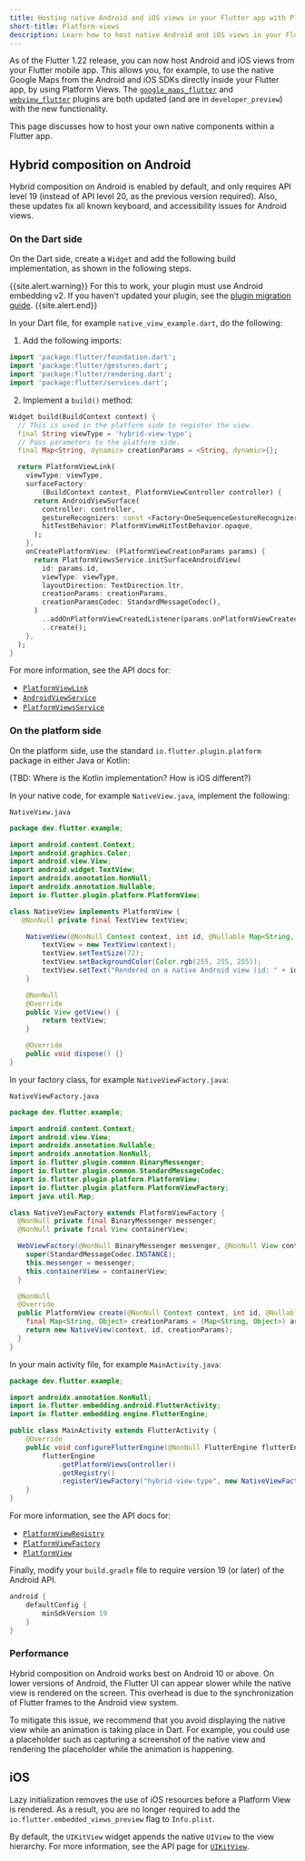 ```yaml
---
title: Hosting native Android and iOS views in your Flutter app with Platform Views
short-title: Platform-views
description: Learn how to host native Android and iOS views in your Flutter app with Platform Views.
---
```


As of the Flutter 1.22 release, you can now host
Android and iOS views from your Flutter mobile app.
This allows you, for example, to use the native
Google Maps from the Android and iOS SDKs
directly inside your Flutter app, by using Platform Views.
The [`google_maps_flutter`][] and [`webview_flutter`][]
plugins are both updated (and are in `developer_preview`)
with the new functionality.

[`google_maps_flutter`]: {{site.pub}}/packages/google_maps_flutter
[`webview_flutter`]: {{site.pub}}/packages/webview_flutter

This page discusses how to host your own native components
within a Flutter app.

## Hybrid composition on Android

Hybrid composition on Android is enabled by default,
and only requires API level 19 (instead of API level 20,
as the previous version required).
Also, these updates fix all known keyboard,
and accessibility issues for Android views.

### On the Dart side

On the Dart side, create a `Widget`
and add the following build implementation,
as shown in the following steps.

{{site.alert.warning}}
  For this to work, your plugin must use Android embedding v2. 
  If you haven't updated your plugin, see the
  [plugin migration guide][].
{{site.alert.end}}

In your Dart file, for example `native_view_example.dart`,
do the following:

1. Add the following imports:

<!-- skip -->
```dart
import 'package:flutter/foundation.dart';
import 'package:flutter/gestures.dart';
import 'package:flutter/rendering.dart';
import 'package:flutter/services.dart';
```

2. Implement a `build()` method:

<!-- skip -->
```dart
Widget build(BuildContext context) {
  // This is used in the platform side to register the view.
  final String viewType = 'hybrid-view-type';
  // Pass parameters to the platform side.
  final Map<String, dynamic> creationParams = <String, dynamic>{};

  return PlatformViewLink(
    viewType: viewType, 
    surfaceFactory:
        (BuildContext context, PlatformViewController controller) {
      return AndroidViewSurface(
        controller: controller,
        gestureRecognizers: const <Factory<OneSequenceGestureRecognizer>>{},
        hitTestBehavior: PlatformViewHitTestBehavior.opaque,
      );
    },
    onCreatePlatformView: (PlatformViewCreationParams params) {
      return PlatformViewsService.initSurfaceAndroidView(
        id: params.id,
        viewType: viewType,
        layoutDirection: TextDirection.ltr,
        creationParams: creationParams,
        creationParamsCodec: StandardMessageCodec(),
      )
        ..addOnPlatformViewCreatedListener(params.onPlatformViewCreated)
        ..create();
    },
  );
}
```

For more information, see the API docs for:

* [`PlatformViewLink`][]
* [`AndroidViewService`][]
* [`PlatformViewsService`][]


[plugin migration guide]: https://flutter.dev/docs/development/packages-and-plugins/plugin-api-migration
[`AndroidViewService`]: {{site.api}}/flutter/widgets/AndroidViewSurface-class.html
[`PlatformViewLink`]: {{site.api}}/flutter/widgets/PlatformViewLink-class.html
[`PlatformViewsService`]: {{site.api}}/flutter/services/PlatformViewsService-class.html

### On the platform side

On the platform side, use the standard
`io.flutter.plugin.platform` package in either Java or Kotlin:

(TBD: Where is the Kotlin implementation? How is iOS different?)

In your native code, for example `NativeView.java`, implement
the following:

`NativeView.java`

```java
package dev.flutter.example;

import android.content.Context;
import android.graphics.Color;
import android.view.View;
import android.widget.TextView;
import androidx.annotation.NonNull;
import androidx.annotation.Nullable;
import io.flutter.plugin.platform.PlatformView;

class NativeView implements PlatformView {
   @NonNull private final TextView textView;

    NativeView(@NonNull Context context, int id, @Nullable Map<String, Object> creationParams) {
        textView = new TextView(context);
        textView.setTextSize(72);
        textView.setBackgroundColor(Color.rgb(255, 255, 255));
        textView.setText("Rendered on a native Android view (id: " + id + ")");
    }

    @NonNull
    @Override
    public View getView() {
        return textView;
    }

    @Override
    public void dispose() {}
}
```

In your factory class, for example `NativeViewFactory.java`:

`NativeViewFactory.java`

```java
package dev.flutter.example;

import android.content.Context;
import android.view.View;
import androidx.annotation.Nullable;
import androidx.annotation.NonNull;
import io.flutter.plugin.common.BinaryMessenger;
import io.flutter.plugin.common.StandardMessageCodec;
import io.flutter.plugin.platform.PlatformView;
import io.flutter.plugin.platform.PlatformViewFactory;
import java.util.Map;

class NativeViewFactory extends PlatformViewFactory {
  @NonNull private final BinaryMessenger messenger;
  @NonNull private final View containerView;

  WebViewFactory(@NonNull BinaryMessenger messenger, @NonNull View containerView) {
    super(StandardMessageCodec.INSTANCE);
    this.messenger = messenger;
    this.containerView = containerView;
  }

  @NonNull
  @Override
  public PlatformView create(@NonNull Context context, int id, @Nullable Object args) {
    final Map<String, Object> creationParams = (Map<String, Object>) args;
    return new NativeView(context, id, creationParams);
  }
}
```

In your main activity file, for example `MainActivity.java`:

```java
package dev.flutter.example;

import androidx.annotation.NonNull;
import io.flutter.embedding.android.FlutterActivity;
import io.flutter.embedding.engine.FlutterEngine;

public class MainActivity extends FlutterActivity {
    @Override
    public void configureFlutterEngine(@NonNull FlutterEngine flutterEngine) {
        flutterEngine
            .getPlatformViewsController()
            .getRegistry()
            .registerViewFactory("hybrid-view-type", new NativeViewFactory());
    }
}
```

For more information, see the API docs for:

* [`PlatformViewRegistry`][]
* [`PlatformViewFactory`][]
* [`PlatformView`][]


[`PlatformViewFactory`]: {{site.api}}/javadoc/io/flutter/plugin/platform/PlatformViewFactory.html
[`PlatformViewRegistry`]: {{site.api}}/javadoc/io/flutter/plugin/platform/PlatformViewRegistry.html
[`PlatformView`]: {{site.api}}/javadoc/io/flutter/plugin/platform/PlatformView.html

Finally, modify your `build.gradle` file to require
version 19 (or later) of the Android API.

```gradle
android {
    defaultConfig {
        minSdkVersion 19
    }
}
```

### Performance

Hybrid composition on Android works best on Android 10 or above.
On lower versions of Android, the Flutter UI can appear slower
while the native view is rendered on the screen.
This overhead is due to the synchronization of Flutter frames to the
Android view system.

To mitigate this issue, we recommend that you avoid displaying
the native view while an animation is taking place in Dart.
For example, you could use a placeholder such as capturing a
screenshot of the native view and rendering the placeholder
while the animation is happening.

## iOS

Lazy initialization removes the use of iOS resources before a
Platform View is rendered. As a result, you are no longer required
to add the `io.flutter.embedded_views_preview` flag to `Info.plist`.

By default, the `UIKitView` widget appends the native
`UIView` to the view hierarchy. For more information,
see the API page for [`UIKitView`][].

[`UIKitView`]: {{site.api}}/flutter/widgets/UiKitView-class.html

